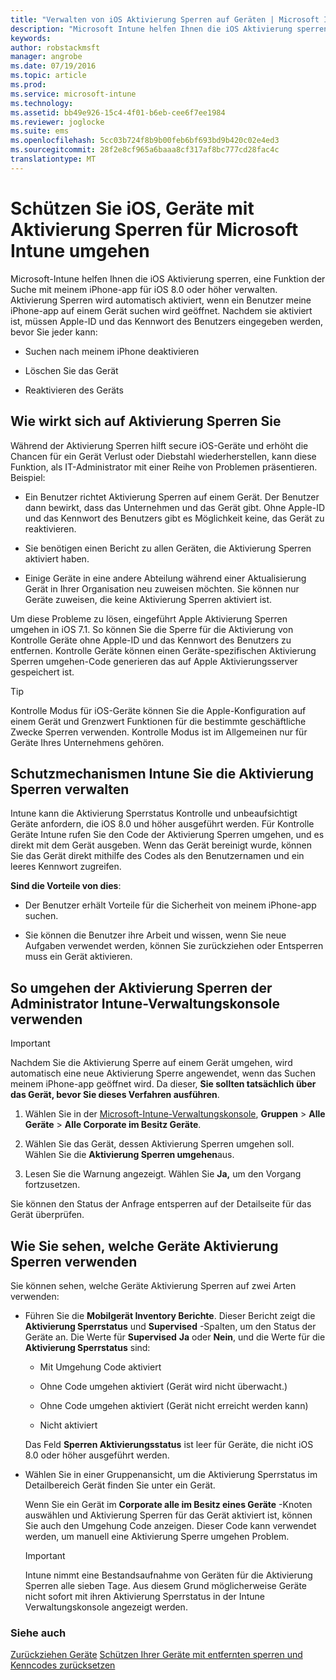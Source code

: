 ```yaml
---
title: "Verwalten von iOS Aktivierung Sperren auf Geräten | Microsoft Intune"
description: "Microsoft Intune helfen Ihnen die iOS Aktivierung sperren, eine Funktion der Suche mit meinem iPhone-app für iOS 7.1 oder höher verwalten."
keywords: 
author: robstackmsft
manager: angrobe
ms.date: 07/19/2016
ms.topic: article
ms.prod: 
ms.service: microsoft-intune
ms.technology: 
ms.assetid: bb49e926-15c4-4f01-b6eb-cee6f7ee1984
ms.reviewer: joglocke
ms.suite: ems
ms.openlocfilehash: 5cc03b724f8b9b00feb6bf693bd9b420c02e4ed3
ms.sourcegitcommit: 28f2e8cf965a6baaa8cf317af8bc777cd28fac4c
translationtype: MT
---
```

# Schützen Sie iOS, Geräte mit Aktivierung Sperren für Microsoft Intune umgehen
Microsoft-Intune helfen Ihnen die iOS Aktivierung sperren, eine Funktion der Suche mit meinem iPhone-app für iOS 8.0 oder höher verwalten. Aktivierung Sperren wird automatisch aktiviert, wenn ein Benutzer meine iPhone-app auf einem Gerät suchen wird geöffnet. Nachdem sie aktiviert ist, müssen Apple-ID und das Kennwort des Benutzers eingegeben werden, bevor Sie jeder kann: 

-   Suchen nach meinem iPhone deaktivieren

-   Löschen Sie das Gerät

-   Reaktivieren des Geräts

## Wie wirkt sich auf Aktivierung Sperren Sie
Während der Aktivierung Sperren hilft secure iOS-Geräte und erhöht die Chancen für ein Gerät Verlust oder Diebstahl wiederherstellen, kann diese Funktion, als IT-Administrator mit einer Reihe von Problemen präsentieren. Beispiel:

-   Ein Benutzer richtet Aktivierung Sperren auf einem Gerät. Der Benutzer dann bewirkt, dass das Unternehmen und das Gerät gibt. Ohne Apple-ID und das Kennwort des Benutzers gibt es Möglichkeit keine, das Gerät zu reaktivieren.

-   Sie benötigen einen Bericht zu allen Geräten, die Aktivierung Sperren aktiviert haben.

-   Einige Geräte in eine andere Abteilung während einer Aktualisierung Gerät in Ihrer Organisation neu zuweisen möchten. Sie können nur Geräte zuweisen, die keine Aktivierung Sperren aktiviert ist.

Um diese Probleme zu lösen, eingeführt Apple Aktivierung Sperren umgehen in iOS 7.1. So können Sie die Sperre für die Aktivierung von Kontrolle Geräte ohne Apple-ID und das Kennwort des Benutzers zu entfernen. Kontrolle Geräte können einen Geräte-spezifischen Aktivierung Sperren umgehen-Code generieren das auf Apple Aktivierungsserver gespeichert ist.

> [!TIP]
> Kontrolle Modus für iOS-Geräte können Sie die Apple-Konfiguration auf einem Gerät und Grenzwert Funktionen für die bestimmte geschäftliche Zwecke Sperren verwenden. Kontrolle Modus ist im Allgemeinen nur für Geräte Ihres Unternehmens gehören.

## Schutzmechanismen Intune Sie die Aktivierung Sperren verwalten
Intune kann die Aktivierung Sperrstatus Kontrolle und unbeaufsichtigt Geräte anfordern, die iOS 8.0 und höher ausgeführt werden. Für Kontrolle Geräte Intune rufen Sie den Code der Aktivierung Sperren umgehen, und es direkt mit dem Gerät ausgeben. Wenn das Gerät bereinigt wurde, können Sie das Gerät direkt mithilfe des Codes als den Benutzernamen und ein leeres Kennwort zugreifen.

**Sind die Vorteile von dies**:

-   Der Benutzer erhält Vorteile für die Sicherheit von meinem iPhone-app suchen.

-   Sie können die Benutzer ihre Arbeit und wissen, wenn Sie neue Aufgaben verwendet werden, können Sie zurückziehen oder Entsperren muss ein Gerät aktivieren.

## So umgehen der Aktivierung Sperren der Administrator Intune-Verwaltungskonsole verwenden
> [!IMPORTANT]
> Nachdem Sie die Aktivierung Sperre auf einem Gerät umgehen, wird automatisch eine neue Aktivierung Sperre angewendet, wenn das Suchen meinem iPhone-app geöffnet wird. Da dieser, **Sie sollten tatsächlich über das Gerät, bevor Sie dieses Verfahren ausführen**.

1.  Wählen Sie in der [Microsoft-Intune-Verwaltungskonsole](https://manage.microsoft.com), **Gruppen** &gt; **Alle Geräte** &gt; **Alle Corporate im Besitz Geräte**.

2.  Wählen Sie das Gerät, dessen Aktivierung Sperren umgehen soll. Wählen Sie die **Aktivierung Sperren umgehen**aus.

3.  Lesen Sie die Warnung angezeigt. Wählen Sie **Ja,** um den Vorgang fortzusetzen.

Sie können den Status der Anfrage entsperren auf der Detailseite für das Gerät überprüfen.

## Wie Sie sehen, welche Geräte Aktivierung Sperren verwenden
Sie können sehen, welche Geräte Aktivierung Sperren auf zwei Arten verwenden:

-   Führen Sie die **Mobilgerät Inventory Berichte**. Dieser Bericht zeigt die **Aktivierung Sperrstatus** und **Supervised** -Spalten, um den Status der Geräte an. Die Werte für **Supervised** **Ja** oder **Nein**, und die Werte für die **Aktivierung Sperrstatus** sind:

    -   Mit Umgehung Code aktiviert

    -   Ohne Code umgehen aktiviert (Gerät wird nicht überwacht.)

    -   Ohne Code umgehen aktiviert (Gerät nicht erreicht werden kann)

    -   Nicht aktiviert

    Das Feld **Sperren Aktivierungsstatus** ist leer für Geräte, die nicht iOS 8.0 oder höher ausgeführt werden.

-   Wählen Sie in einer Gruppenansicht, um die Aktivierung Sperrstatus im Detailbereich Gerät finden Sie unter ein Gerät.

    Wenn Sie ein Gerät im **Corporate alle im Besitz eines Geräte** -Knoten auswählen und Aktivierung Sperren für das Gerät aktiviert ist, können Sie auch den Umgehung Code anzeigen. Dieser Code kann verwendet werden, um manuell eine Aktivierung Sperre umgehen Problem.

    > [!IMPORTANT]
    >Intune nimmt eine Bestandsaufnahme von Geräten für die Aktivierung Sperren alle sieben Tage. Aus diesem Grund möglicherweise Geräte nicht sofort mit ihren Aktivierung Sperrstatus in der Intune Verwaltungskonsole angezeigt werden.


### Siehe auch
[Zurückziehen Geräte](retire-devices-from-microsoft-intune-management.md)
[Schützen Ihrer Geräte mit entfernten sperren und Kenncodes zurücksetzen](use-remote-lock-and-passcode-reset-in-microsoft-intune.md)
